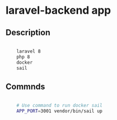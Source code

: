 # laravel-backend app

## Description

```bash

    laravel 8 
    php 8 
    docker 
    sail

```
## Commnds

```bash

    # Use command to run docker sail
    APP_PORT=3001 vendor/bin/sail up
    
```
